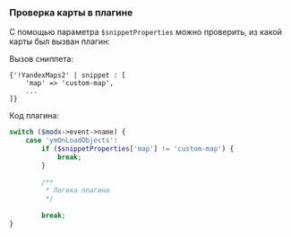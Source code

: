 ### Проверка карты в плагине
С помощью параметра `$snippetProperties` можно проверить, из какой карты был вызван плагин:
    
Вызов сниппета:
```
{'!YandexMaps2' | snippet : [
    'map' => 'custom-map',
    ...
]}
```

Код плагина:
```php
switch ($modx->event->name) {
    case 'ymOnLoadObjects':
        if ($snippetProperties['map'] != 'custom-map') {
            break;
        }
        
        /**
         * Логика плагина
         */
        
        break;
}
```
